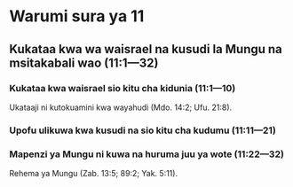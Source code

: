 # Warumi sura ya 11

## Kukataa kwa wa waisrael na kusudi la Mungu na msitakabali wao (11:1—32)

### Kukataa kwa waisrael sio kitu cha kidunia (11:1—10)

Ukataaji ni kutokuamini kwa wayahudi (Mdo. 14:2; Ufu. 21:8).

### Upofu ulikuwa kwa kusudi na sio kitu cha kudumu (11:11—21)

### Mapenzi ya Mungu ni kuwa na huruma juu ya wote (11:22—32)

Rehema ya Mungu (Zab. 13:5; 89:2; Yak. 5:11).
